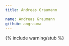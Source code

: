 ```yaml
---
title: Andreas Graumann

name: Andreas Graumann
github: angrauma
---
```


{% include warning/stub %}
